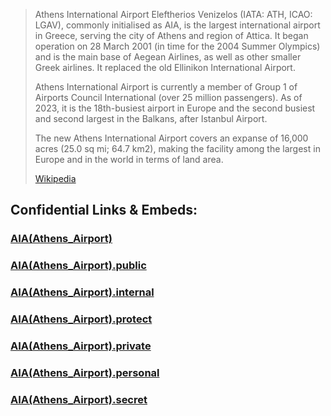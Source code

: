 
> Athens International Airport Eleftherios Venizelos (IATA: ATH, ICAO: LGAV), commonly initialised as AIA, 
> is the largest international airport in Greece, serving the city of Athens and region of Attica. 
> It began operation on 28 March 2001 (in time for the 2004 Summer Olympics) 
> and is the main base of Aegean Airlines, as well as other smaller Greek airlines. 
> It replaced the old Ellinikon International Airport.
>
> Athens International Airport is currently a member of Group 1 of Airports Council International 
> (over 25 million passengers). 
> As of 2023, it is the 18th-busiest airport in Europe 
> and the second busiest and second largest in the Balkans, after Istanbul Airport.
>
> The new Athens International Airport covers an expanse of 16,000 acres (25.0 sq mi; 64.7 km2), 
> making the facility among the largest in Europe and in the world in terms of land area.
>
> [Wikipedia](https://en.wikipedia.org/wiki/Athens%20International%20Airport) 


## Confidential Links & Embeds: 

### [AIA(Athens_Airport)](/_Standards/Earth/Continent/Europe/Europe~South/Greece/Regions-Greek/Attica/cities~Attica/Athens/AIA(Athens_Airport).md) 

### [AIA(Athens_Airport).public](/_public/Earth/Continent/Europe/Europe~South/Greece/Regions-Greek/Attica/cities~Attica/Athens/AIA(Athens_Airport).public.md) 

### [AIA(Athens_Airport).internal](/_internal/Earth/Continent/Europe/Europe~South/Greece/Regions-Greek/Attica/cities~Attica/Athens/AIA(Athens_Airport).internal.md) 

### [AIA(Athens_Airport).protect](/_protect/Earth/Continent/Europe/Europe~South/Greece/Regions-Greek/Attica/cities~Attica/Athens/AIA(Athens_Airport).protect.md) 

### [AIA(Athens_Airport).private](/_private/Earth/Continent/Europe/Europe~South/Greece/Regions-Greek/Attica/cities~Attica/Athens/AIA(Athens_Airport).private.md) 

### [AIA(Athens_Airport).personal](/_personal/Earth/Continent/Europe/Europe~South/Greece/Regions-Greek/Attica/cities~Attica/Athens/AIA(Athens_Airport).personal.md) 

### [AIA(Athens_Airport).secret](/_secret/Earth/Continent/Europe/Europe~South/Greece/Regions-Greek/Attica/cities~Attica/Athens/AIA(Athens_Airport).secret.md)

